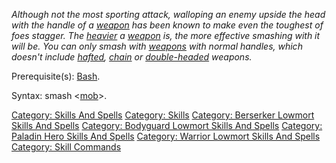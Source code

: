 *Although not the most sporting attack, walloping an enemy upside the
head with the handle of a [weapon](:Category:_Weapons "wikilink") has
been known to make even the toughest of foes stagger. The
[heavier](Object_Weight "wikilink") a
[weapon](:Category:_Weapons "wikilink") is, the more effective smashing
with it will be. You can only smash with
[weapons](:Category:_Weapons "wikilink") with normal handles, which
doesn't include [hafted](:Category:_Hafted_Weapons "wikilink"),
[chain](:Category:_Chain_Weapons "wikilink") or
[double-headed](:Category:_Double_Weapons "wikilink") weapons.*

Prerequisite(s): [Bash](Bash "wikilink").

Syntax: smash \<[mob](:Category:_Mobs "wikilink")\>.

[Category: Skills And Spells](Category:_Skills_And_Spells "wikilink")
[Category: Skills](Category:_Skills "wikilink") [Category: Berserker
Lowmort Skills And
Spells](Category:_Berserker_Lowmort_Skills_And_Spells "wikilink")
[Category: Bodyguard Lowmort Skills And
Spells](Category:_Bodyguard_Lowmort_Skills_And_Spells "wikilink")
[Category: Paladin Hero Skills And
Spells](Category:_Paladin_Hero_Skills_And_Spells "wikilink") [Category:
Warrior Lowmort Skills And
Spells](Category:_Warrior_Lowmort_Skills_And_Spells "wikilink")
[Category: Skill Commands](Category:_Skill_Commands "wikilink")
